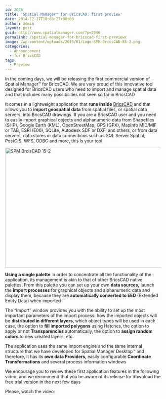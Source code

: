 ```yaml
---
id: 2046
title: 'Spatial Manager™ for BricsCAD: first preview'
date: 2014-12-17T10:08:27+00:00
author: admin
layout: post
guid: http://www.spatialmanager.com/?p=2046
permalink: /spatial-manager-for-bricscad-first-preview/
image: /wp-content/uploads/2015/01/Logo-SPM-BricsCAD-85-2.png
categories:
  - Announcement
  - for BricsCAD
tags:
  - Preview
---
```

In the coming days, we will be releasing the first commercial version of Spatial Manager™ for BricsCAD. We are very proud of this innovative tool designed for BricsCAD users who need to import and manage spatial data and that includes many possibilities not seen so far in BricsCAD<!--more-->

It comes in a lightweight application that **runs inside** <a title="BricsCAD product page" href="https://www.bricsys.com/en_INTL/bricscad/" target="_blank" rel="nofollow">BricsCAD</a> and that allows you to **import geospatial data** from spatial files, or spatial data servers, into BricsCAD drawings. If you are a BricsCAD user and you need to easily import graphical objects and alphanumeric data from Shapefiles (SHP), Google Earth (KML), OpenStreetMap, GPS (GPX), MapInfo MID/MIF or TAB, ESRI (E00), SQLite, Autodesk SDF or DXF, and others, or from data servers, data stores or data connections such as SQL Server Spatial, PostGIS, WFS, ODBC and more, this is your tool

<a href="http://www.spatialmanager.com/wp-content/uploads/2014/12/SPM-BrcisCAD-15-2.png" target="_blank" rel="nofollow"><img src="http://www.spatialmanager.com/wp-content/uploads/2014/12/SPM-BrcisCAD-15-2.png" alt="SPM BrcisCAD 15-2" width="626" height="388" srcset="http://www.spatialmanager.com/wp-content/uploads/2014/12/SPM-BrcisCAD-15-2.png 919w, http://www.spatialmanager.com/wp-content/uploads/2014/12/SPM-BrcisCAD-15-2-300x186.png 300w, http://www.spatialmanager.com/wp-content/uploads/2014/12/SPM-BrcisCAD-15-2-624x387.png 624w" sizes="(max-width: 626px) 100vw, 626px" /></a>

**Using a single palette** in order to concentrate all the functionality of the application, its management is akin to that of other BricsCAD native palettes. From this palette you can set up your own **data sources,** launch the **import processes** for graphical objects and alphanumeric data and display them, because they are **automatically converted to EED** (Extended Entity Data) when imported

The &#8220;Import&#8221; window provides you with the ability to set up the most important parameters of the import process: how the imported objects will be **distributed in different layers**, which object types will be used in each case, the option to **fill imported polygons** using Hatches, the option to apply or not **Transparencies** automatically, the option to **assign random colors** to new created layers, etc.

The application uses the same import engine and the same internal structure that we have developed for Spatial Manager Desktop™ and therefore, it has its **own data Providers**, easily configurable **Coordinate Transformations** and several process information windows

We encourage you to review these first application features in the following video, and we recommend that you be aware of its release for download the free trial version in the next few days

Please, watch the video: